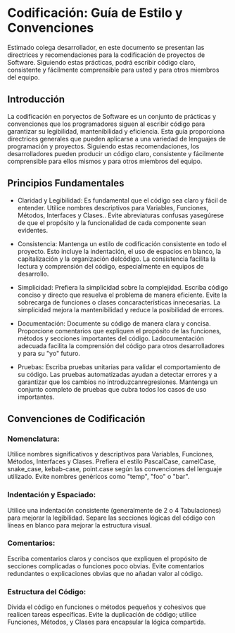 # Codificación: Guía de Estilo y Convenciones

Estimado colega desarrollador, en este documento se presentan las directrices y recomendaciones para la codificación de proyectos de Software. Siguiendo estas prácticas, podrá escribir código claro, consistente y fácilmente comprensible para usted y para otros miembros del equipo.

## Introducción

La codificación en poryectos de Software es un conjunto de prácticas y convenciones que los programadores siguen al escribir código para garantizar su legibilidad, mantenibilidad y eficiencia. Esta guía proporciona directrices generales que pueden aplicarse a una variedad de lenguajes de programación y proyectos. Siguiendo estas recomendaciones, los desarrolladores pueden producir un código claro, consistente y fácilmente comprensible para ellos mismos y para otros miembros del equipo.

## Principios Fundamentales

- Claridad y Legibilidad: Es fundamental que el código sea claro y fácil de entender. Utilice nombres descriptivos para Variables, Funciones, Métodos, Interfaces y Clases.. Evite abreviaturas confusas yasegúrese de que el propósito y la funcionalidad de cada componente sean evidentes.

- Consistencia: Mantenga un estilo de codificación consistente en todo el proyecto. Esto incluye la indentación, el uso de espacios en blanco, la capitalización y la organización delcódigo. La consistencia facilita la lectura y comprensión del código, especialmente en equipos de desarrollo.

- Simplicidad: Prefiera la simplicidad sobre la complejidad. Escriba código conciso y directo que resuelva el problema de manera eficiente. Evite la sobrecarga de funciones o clases concaracterísticas innecesarias. La simplicidad mejora la mantenibilidad y reduce la posibilidad de errores.

- Documentación: Documente su código de manera clara y concisa. Proporcione comentarios que expliquen el propósito de las funciones, métodos y secciones importantes del código. Ladocumentación adecuada facilita la comprensión del código para otros desarrolladores y para su "yo" futuro.

- Pruebas: Escriba pruebas unitarias para validar el comportamiento de su código. Las pruebas automatizadas ayudan a detectar errores y a garantizar que los cambios no introduzcanregresiones. Mantenga un conjunto completo de pruebas que cubra todos los casos de uso importantes.

## Convenciones de Codificación

### Nomenclatura:

Utilice nombres significativos y descriptivos para Variables, Funciones, Métodos, Interfaces y Clases.
Prefiera el estilo PascalCase, camelCase, snake_case, kebab-case, point.case según las convenciones del lenguaje utilizado.
Evite nombres genéricos como "temp", "foo" o "bar".

### Indentación y Espaciado:

Utilice una indentación consistente (generalmente de 2 o 4 Tabulaciones) para mejorar la legibilidad.
Separe las secciones lógicas del código con líneas en blanco para mejorar la estructura visual.

### Comentarios:

Escriba comentarios claros y concisos que expliquen el propósito de secciones complicadas o funciones poco obvias.
Evite comentarios redundantes o explicaciones obvias que no añadan valor al código.

### Estructura del Código:

Divida el código en funciones o métodos pequeños y cohesivos que realicen tareas específicas.
Evite la duplicación de código; utilice Funciones, Métodos, y Clases para encapsular la lógica compartida.